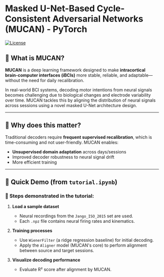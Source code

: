 # **M**asked __**U**__-Net-Based **C**ycle-Consistent **A**dversarial **N**etworks (MUCAN) - PyTorch
[![License](https://img.shields.io/badge/License-BSD%203--Clause-blue.svg)](https://opensource.org/licenses/BSD-3-Clause)  


## 🚀 What is MUCAN?

**MUCAN** is a deep learning framework designed to make **intracortical brain-computer interfaces (iBCIs)** more stable, reliable, and adaptable—without the need for daily recalibration.

In real-world BCI systems, decoding motor intentions from neural signals becomes challenging due to biological changes and electrode variability over time. MUCAN tackles this by aligning the distribution of neural signals across sessions using a novel masked U-Net architecture design.

---

## 🧠 Why does this matter?

Traditional decoders require **frequent supervised recalibration**, which is time-consuming and not user-friendly. MUCAN enables:

- **Unsupervised domain adaptation** across days/sessions
- Improved decoder robustness to neural signal drift
- More efficient training


---

## 🧪 Quick Demo (from `tutorial.ipynb`)

### 🔹 Steps demonstrated in the tutorial:

1. **Load a sample dataset**
   - Neural recordings from the `Jango_ISO_2015` set are used.
   - Each `.npz` file contains neural firing rates and kinematics.

2. **Training processes**
   - Use `WienerFilter` (a ridge regression baseline) for initial decoding.
   - Apply the `Aligner` model (MUCAN's core) to perform alignment between source and target sessions.

3. **Visualize decoding performance**
   - Evaluate R² score after alignment by MUCAN.


